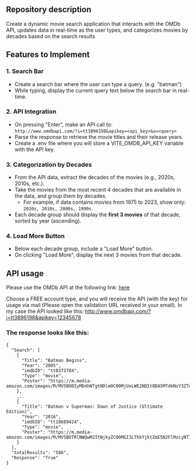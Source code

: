 ## Repository description
Create a dynamic movie search application that interacts with the OMDb API, updates data in real-time as the user types, and categorizes movies by decades based on the search results

## Features to Implement

### 1. Search Bar
- Create a search bar where the user can type a query. (e.g. "batman")
- While typing, display the current query text below the search bar in real-time.

### 2. API Integration
- On pressing "Enter", make an API call to:  
  `http://www.omdbapi.com/?i=tt3896198&apikey=<api_key>&s=<query>`
- Parse the response to retrieve the movie titles and their release years.
- Create a .env file where you will store a VITE_OMDB_API_KEY variable with the API key.

### 3. Categorization by Decades
- From the API data, extract the decades of the movies (e.g., 2020s, 2010s, etc.).
- Take the movies from the most recent 4 decades that are available in the data, and group them by decades.
  - For example, if data contains movies from 1975 to 2023, show only: `2020s, 2010s, 2000s, 1990s`.
- Each decade group should display the **first 3 movies** of that decade, sorted by year (ascending).

### 4. Load More Button
- Below each decade group, include a "Load More" button.
- On clicking "Load More", display the next 3 movies from that decade.

## API usage

Please use the OMDb API at the following link: [here](https://www.omdbapi.com/apikey.aspx)

Choose a FREE account type, and you will receive the API (with the key) for usage via mail (Please open the validation URL received in your email). In my case the API looked like this: http://www.omdbapi.com/?i=tt3896198&apikey=12345678
### The response looks like this:
```
{
  "Search": [
    {
      "Title": "Batman Begins",
      "Year": "2005",
      "imdbID": "tt0372784",
      "Type": "movie",
      "Poster": "https://m.media-amazon.com/images/M/MV5BODIyMDdhNTgtNDlmOC00MjUxLWE2NDItODA5MTdkNzY3ZTdhXkEyXkFqcGc@._V1_SX300.jpg"
    },
    ...
    {
      "Title": "Batman v Superman: Dawn of Justice (Ultimate Edition)",
      "Year": "2016",
      "imdbID": "tt18689424",
      "Type": "movie",
      "Poster": "https://m.media-amazon.com/images/M/MV5BOTRlNWQwM2ItNjkyZC00MGI3LThkYjktZmE5N2FlMzcyNTIyXkEyXkFqcGdeQXVyMTEyNzgwMDUw._V1_SX300.jpg"
    }
  ],
  "totalResults": "586",
  "Response": "True"
}
```


